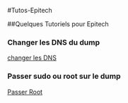 #Tutos-Epitech

##Quelques Tutoriels pour Epitech

### Changer les DNS du dump

[changer les DNS](https://github.com/Vaur/Tutos-Epitech/blob/master/change-dns.md "Changer de DNS")

### Passer sudo ou root sur le dump

[Passer Root](https://github.com/Vaur/Tutos-Epitech/blob/master/be-root.md "Passer root")

